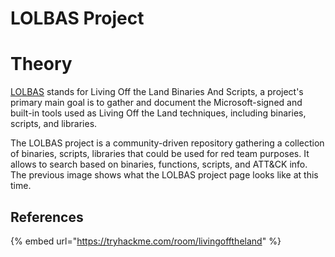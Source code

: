 # LOLBAS Project

# Theory

[LOLBAS](https://lolbas-project.github.io/#) stands for Living Off the Land Binaries And Scripts, a project's primary main goal is to gather and document the Microsoft-signed and built-in tools used as  Living Off the Land techniques, including binaries, scripts, and libraries.

The LOLBAS project is a community-driven repository gathering a collection of binaries, scripts, libraries that could be used for red team purposes. It allows to search based on binaries, functions, scripts, and ATT&CK info. The previous image shows what the LOLBAS project page looks like at this time.

## References

{% embed url="https://tryhackme.com/room/livingofftheland" %}